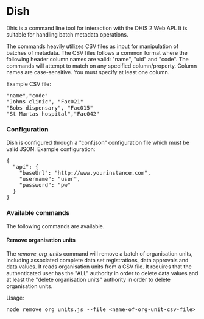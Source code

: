 # Dish

Dhis is a command line tool for interaction with the DHIS 2 Web API. It is suitable for handling batch metadata operations.

The commands heavily utilizes CSV files as input for manipulation of batches of metadata. The CSV files follows a common format where the following header column names are valid: "name", "uid" and "code". The commands will attempt to match on any specified column/property. Column names are case-sensitive. You must specify at least one column.

Example CSV file:

<pre>
"name","code"
"Johns clinic", "Fac021"
"Bobs dispensary", "Fac015"
"St Martas hospital","Fac042"
</pre>

### Configuration

Dish is configured through a "conf.json" configuration file which must be valid JSON. Example configuration:

<pre>
{
  "api": {
    "baseUrl": "http://www.yourinstance.com",
    "username": "user",
    "password": "pw"
  }
}
</pre>

### Available commands

The following commands are available.

#### Remove organisation units

The *remove_org_units* command will remove a batch of organisation units, including associated complete data set registrations, data approvals and data values. It reads organisation units from a CSV file. It requires that the authenticated user has the "ALL" authority in order to delete data values and at least the "delete organisation units" authority in order to delete organisation units.

Usage:

<pre>node remove_org_units.js --file &lt;name-of-org-unit-csv-file&gt;</pre>
